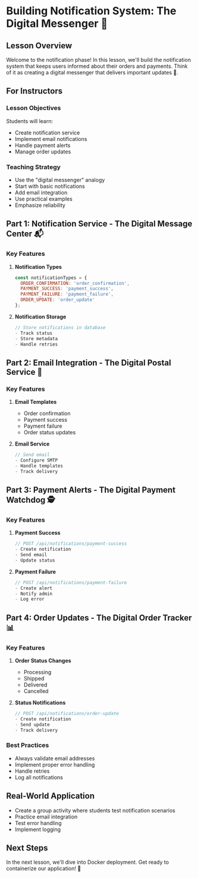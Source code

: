 # Building Notification System: The Digital Messenger 🔔

## Lesson Overview

Welcome to the notification phase! In this lesson, we'll build the notification system that keeps users informed about their orders and payments. Think of it as creating a digital messenger that delivers important updates 🔔.

## For Instructors

### Lesson Objectives

Students will learn:
- Create notification service
- Implement email notifications
- Handle payment alerts
- Manage order updates

### Teaching Strategy

- Use the "digital messenger" analogy
- Start with basic notifications
- Add email integration
- Use practical examples
- Emphasize reliability

## Part 1: Notification Service - The Digital Message Center 📬

### Key Features

1. **Notification Types**
   ```javascript
   const notificationTypes = {
     ORDER_CONFIRMATION: 'order_confirmation',
     PAYMENT_SUCCESS: 'payment_success',
     PAYMENT_FAILURE: 'payment_failure',
     ORDER_UPDATE: 'order_update'
   };
   ```

2. **Notification Storage**
   ```javascript
   // Store notifications in database
   - Track status
   - Store metadata
   - Handle retries
   ```

## Part 2: Email Integration - The Digital Postal Service 📧

### Key Features

1. **Email Templates**
   - Order confirmation
   - Payment success
   - Payment failure
   - Order status updates

2. **Email Service**
   ```javascript
   // Send email
   - Configure SMTP
   - Handle templates
   - Track delivery
   ```

## Part 3: Payment Alerts - The Digital Payment Watchdog 🕵️

### Key Features

1. **Payment Success**
   ```javascript
   // POST /api/notifications/payment-success
   - Create notification
   - Send email
   - Update status
   ```

2. **Payment Failure**
   ```javascript
   // POST /api/notifications/payment-failure
   - Create alert
   - Notify admin
   - Log error
   ```

## Part 4: Order Updates - The Digital Order Tracker 📊

### Key Features

1. **Order Status Changes**
   - Processing
   - Shipped
   - Delivered
   - Cancelled

2. **Status Notifications**
   ```javascript
   // POST /api/notifications/order-update
   - Create notification
   - Send update
   - Track delivery
   ```

### Best Practices

- Always validate email addresses
- Implement proper error handling
- Handle retries
- Log all notifications

## Real-World Application

- Create a group activity where students test notification scenarios
- Practice email integration
- Test error handling
- Implement logging

## Next Steps

In the next lesson, we'll dive into Docker deployment. Get ready to containerize our application! 🐳
